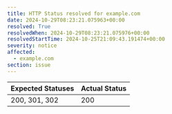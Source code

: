 ```yaml
---
title: HTTP Status resolved for example.com
date: 2024-10-29T08:23:21.075963+00:00
resolved: True
resolvedWhen: 2024-10-29T08:23:21.075976+00:00
resolvedStartTime: 2024-10-25T21:09:43.191474+00:00
severity: notice
affected:
  - example.com
section: issue
---
```


| Expected Statuses | Actual Status  |
|-------------------|----------------|
| 200, 301, 302 | 200 |
